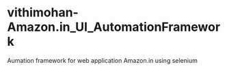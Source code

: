 # vithimohan-Amazon.in_UI_AutomationFramework
Aumation framework for web application Amazon.in using selenium

